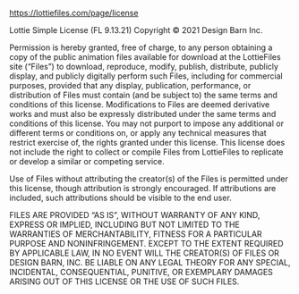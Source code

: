 https://lottiefiles.com/page/license

Lottie Simple License (FL 9.13.21)
Copyright © 2021 Design Barn Inc.

Permission is hereby granted, free of charge, to any person obtaining a copy of the public animation files available for download at the LottieFiles site (“Files”) to download, reproduce, modify, publish, distribute, publicly display, and publicly digitally perform such Files, including for commercial purposes, provided that any display, publication, performance, or distribution of Files must contain (and be subject to) the same terms and conditions of this license. Modifications to Files are deemed derivative works and must also be expressly distributed under the same terms and conditions of this license. You may not purport to impose any additional or different terms or conditions on, or apply any technical measures that restrict exercise of, the rights granted under this license. This license does not include the right to collect or compile Files from LottieFiles to replicate or develop a similar or competing service.

Use of Files without attributing the creator(s) of the Files is permitted under this license, though attribution is strongly encouraged. If attributions are included, such attributions should be visible to the end user.

FILES ARE PROVIDED “AS IS”, WITHOUT WARRANTY OF ANY KIND, EXPRESS OR IMPLIED, INCLUDING BUT NOT LIMITED TO THE WARRANTIES OF MERCHANTABILITY, FITNESS FOR A PARTICULAR PURPOSE AND NONINFRINGEMENT. EXCEPT TO THE EXTENT REQUIRED BY APPLICABLE LAW, IN NO EVENT WILL THE CREATOR(S) OF FILES OR DESIGN BARN, INC. BE LIABLE ON ANY LEGAL THEORY FOR ANY SPECIAL, INCIDENTAL, CONSEQUENTIAL, PUNITIVE, OR EXEMPLARY DAMAGES ARISING OUT OF THIS LICENSE OR THE USE OF SUCH FILES.